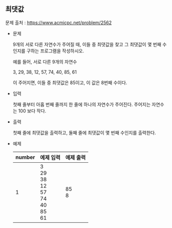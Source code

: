 ## 최댓값

문제 출처 : https://www.acmicpc.net/problem/2562

- 문제 

  9개의 서로 다른 자연수가 주어질 때, 이들 중 최댓값을 찾고 그 최댓값이 몇 번째 수인지를 구하는 프로그램을 작성하시오.

  예를 들어, 서로 다른 9개의 자연수

  3, 29, 38, 12, 57, 74, 40, 85, 61

  이 주어지면, 이들 중 최댓값은 85이고, 이 값은 8번째 수이다.

  

- 입력

  첫째 줄부터 아홉 번째 줄까지 한 줄에 하나의 자연수가 주어진다. 주어지는 자연수는 100 보다 작다.

  

- 출력

  첫째 줄에 최댓값을 출력하고, 둘째 줄에 최댓값이 몇 번째 수인지를 출력한다.

  

- 예제

  | number | 예제 입력                                                    | 예제 출력 |
  | ------ | ------------------------------------------------------------ | --------- |
  | 1      | 3<br />29<br />38<br />12<br />57<br />74<br />40<br />85<br />61 | 85<br />8 |
  
